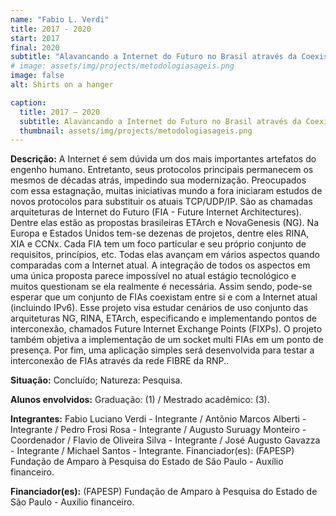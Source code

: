 ```yaml
---
name: "Fabio L. Verdi"
title: 2017 - 2020
start: 2017
final: 2020
subtitle: "Alavancando a Internet do Futuro no Brasil através da Coexistência e Interconexão de Múltiplas Arquiteturas" 
# image: assets/img/projects/metodologiasageis.png
image: false
alt: Shirts on a hanger

caption:
  title: 2017 – 2020
  subtitle: Alavancando a Internet do Futuro no Brasil através da Coexistência e Interconexão de Múltiplas Arquiteturas
  thumbnail: assets/img/projects/metodologiasageis.png
---
```

<p class="text-justify my-2">
<strong>Descrição:</strong>  A Internet é sem dúvida um dos mais importantes artefatos do engenho humano. Entretanto, seus protocolos principais permanecem os mesmos de décadas atrás, impedindo sua modernização. Preocupados com essa estagnação, muitas iniciativas mundo a fora iniciaram estudos de novos protocolos para substituir os atuais TCP/UDP/IP. São as chamadas arquiteturas de Internet do Futuro (FIA - Future Internet Architectures). Dentre elas estão as propostas brasileiras ETArch e NovaGenesis (NG). Na Europa e Estados Unidos tem-se dezenas de projetos, dentre eles RINA, XIA e CCNx. Cada FIA tem um foco particular e seu próprio conjunto de requisitos, princípios, etc. Todas elas avançam em vários aspectos quando comparadas com a Internet atual. A integração de todos os aspectos em uma única proposta parece impossível no atual estágio tecnológico e muitos questionam se ela realmente é necessária. Assim sendo, pode-se esperar que um conjunto de FIAs coexistam entre si e com a Internet atual (incluindo IPv6). Esse projeto visa estudar cenários de uso conjunto das arquiteturas NG, RINA, ETArch, especificando e implementando pontos de interconexão, chamados Future Internet Exchange Points (FIXPs). O projeto também objetiva a implementação de um socket multi FIAs em um ponto de presença. Por fim, uma aplicação simples será desenvolvida para testar a interconexão de FIAs através da rede FIBRE da RNP..
</p>
<p class = "text-justify my-2">
<strong>Situação:</strong> Concluído; Natureza: Pesquisa.
</p>
<p class = "text-justify my-2">
  <strong>Alunos envolvidos:</strong> Graduação: (1) / Mestrado acadêmico: (3). 
</p>
<p class = "text-justify my-2">
<strong>Integrantes:</strong> Fabio Luciano Verdi - Integrante / Antônio Marcos Alberti - Integrante / Pedro Frosi Rosa - Integrante / Augusto Suruagy Monteiro - Coordenador / Flavio de Oliveira Silva - Integrante / José Augusto Gavazza - Integrante / Michael Santos - Integrante.
Financiador(es): (FAPESP) Fundação de Amparo à Pesquisa do Estado de São Paulo - Auxílio financeiro.
</p>
<p class = "text-justify my-2">
<strong>Financiador(es):</strong> (FAPESP) Fundação de Amparo à Pesquisa do Estado de São Paulo - Auxílio financeiro.
</p>